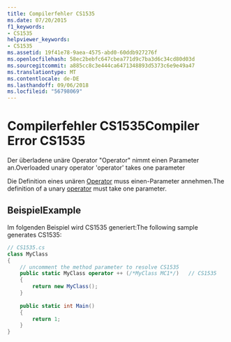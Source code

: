 ```yaml
---
title: Compilerfehler CS1535
ms.date: 07/20/2015
f1_keywords:
- CS1535
helpviewer_keywords:
- CS1535
ms.assetid: 19f41e78-9aea-4575-abd0-60ddb927276f
ms.openlocfilehash: 58ec2bebfc647cbea771d9c7ba3d6c34cd80d03d
ms.sourcegitcommit: a885cc8c3e444ca6471348893d5373c6e9e49a47
ms.translationtype: MT
ms.contentlocale: de-DE
ms.lasthandoff: 09/06/2018
ms.locfileid: "56798069"
---
```

# <a name="compiler-error-cs1535"></a><span data-ttu-id="cebdd-102">Compilerfehler CS1535</span><span class="sxs-lookup"><span data-stu-id="cebdd-102">Compiler Error CS1535</span></span>
<span data-ttu-id="cebdd-103">Der überladene unäre Operator "Operator" nimmt einen Parameter an.</span><span class="sxs-lookup"><span data-stu-id="cebdd-103">Overloaded unary operator 'operator' takes one parameter</span></span>  
  
 <span data-ttu-id="cebdd-104">Die Definition eines unären [Operator](../../csharp/language-reference/keywords/operator.md) muss einen-Parameter annehmen.</span><span class="sxs-lookup"><span data-stu-id="cebdd-104">The definition of a unary [operator](../../csharp/language-reference/keywords/operator.md) must take one parameter.</span></span>  
  
## <a name="example"></a><span data-ttu-id="cebdd-105">Beispiel</span><span class="sxs-lookup"><span data-stu-id="cebdd-105">Example</span></span>  
 <span data-ttu-id="cebdd-106">Im folgenden Beispiel wird CS1535 generiert:</span><span class="sxs-lookup"><span data-stu-id="cebdd-106">The following sample generates CS1535:</span></span>  
  
```csharp  
// CS1535.cs  
class MyClass  
{  
    // uncomment the method parameter to resolve CS1535  
    public static MyClass operator ++ (/*MyClass MC1*/)   // CS1535  
    {  
        return new MyClass();  
    }  
  
    public static int Main()  
    {  
        return 1;  
    }  
}  
```
